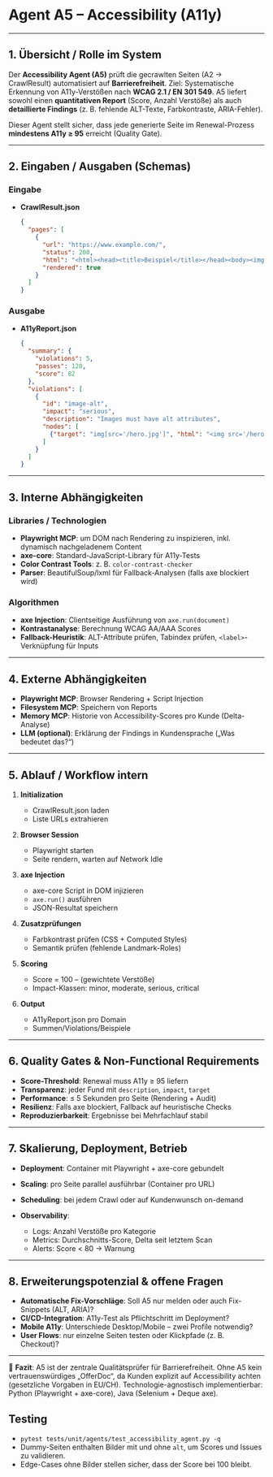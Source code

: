 # Agent A5 – Accessibility (A11y)

---

## 1. Übersicht / Rolle im System

Der **Accessibility Agent (A5)** prüft die gecrawlten Seiten (A2 → CrawlResult) automatisiert auf **Barrierefreiheit**.
Ziel: Systematische Erkennung von A11y-Verstößen nach **WCAG 2.1 / EN 301 549**.
A5 liefert sowohl einen **quantitativen Report** (Score, Anzahl Verstöße) als auch **detaillierte Findings** (z. B. fehlende ALT-Texte, Farbkontraste, ARIA-Fehler).

Dieser Agent stellt sicher, dass jede generierte Seite im Renewal-Prozess **mindestens A11y ≥ 95** erreicht (Quality Gate).

---

## 2. Eingaben / Ausgaben (Schemas)

### Eingabe

* **CrawlResult.json**

  ```json
  {
    "pages": [
      {
        "url": "https://www.example.com/",
        "status": 200,
        "html": "<html><head><title>Beispiel</title></head><body><img src='/hero.jpg'></body></html>",
        "rendered": true
      }
    ]
  }
  ```

### Ausgabe

* **A11yReport.json**

  ```json
  {
    "summary": {
      "violations": 5,
      "passes": 120,
      "score": 82
    },
    "violations": [
      {
        "id": "image-alt",
        "impact": "serious",
        "description": "Images must have alt attributes",
        "nodes": [
          {"target": "img[src='/hero.jpg']", "html": "<img src='/hero.jpg'>"}
        ]
      }
    ]
  }
  ```

---

## 3. Interne Abhängigkeiten

### Libraries / Technologien

* **Playwright MCP**: um DOM nach Rendering zu inspizieren, inkl. dynamisch nachgeladenem Content
* **axe-core**: Standard-JavaScript-Library für A11y-Tests
* **Color Contrast Tools**: z. B. `color-contrast-checker`
* **Parser**: BeautifulSoup/lxml für Fallback-Analysen (falls axe blockiert wird)

### Algorithmen

* **axe Injection**: Clientseitige Ausführung von `axe.run(document)`
* **Kontrastanalyse**: Berechnung WCAG AA/AAA Scores
* **Fallback-Heuristik**: ALT-Attribute prüfen, Tabindex prüfen, `<label>`-Verknüpfung für Inputs

---

## 4. Externe Abhängigkeiten

* **Playwright MCP**: Browser Rendering + Script Injection
* **Filesystem MCP**: Speichern von Reports
* **Memory MCP**: Historie von Accessibility-Scores pro Kunde (Delta-Analyse)
* **LLM (optional)**: Erklärung der Findings in Kundensprache („Was bedeutet das?“)

---

## 5. Ablauf / Workflow intern

1. **Initialization**

   * CrawlResult.json laden
   * Liste URLs extrahieren

2. **Browser Session**

   * Playwright starten
   * Seite rendern, warten auf Network Idle

3. **axe Injection**

   * axe-core Script in DOM injizieren
   * `axe.run()` ausführen
   * JSON-Resultat speichern

4. **Zusatzprüfungen**

   * Farbkontrast prüfen (CSS + Computed Styles)
   * Semantik prüfen (fehlende Landmark-Roles)

5. **Scoring**

   * Score = 100 – (gewichtete Verstöße)
   * Impact-Klassen: minor, moderate, serious, critical

6. **Output**

   * A11yReport.json pro Domain
   * Summen/Violations/Beispiele

---

## 6. Quality Gates & Non-Functional Requirements

* **Score-Threshold**: Renewal muss A11y ≥ 95 liefern
* **Transparenz**: jeder Fund mit `description`, `impact`, `target`
* **Performance**: ≤ 5 Sekunden pro Seite (Rendering + Audit)
* **Resilienz**: Falls axe blockiert, Fallback auf heuristische Checks
* **Reproduzierbarkeit**: Ergebnisse bei Mehrfachlauf stabil

---

## 7. Skalierung, Deployment, Betrieb

* **Deployment**: Container mit Playwright + axe-core gebundelt
* **Scaling**: pro Seite parallel ausführbar (Container pro URL)
* **Scheduling**: bei jedem Crawl oder auf Kundenwunsch on-demand
* **Observability**:

  * Logs: Anzahl Verstöße pro Kategorie
  * Metrics: Durchschnitts-Score, Delta seit letztem Scan
  * Alerts: Score < 80 → Warnung

---

## 8. Erweiterungspotenzial & offene Fragen

* **Automatische Fix-Vorschläge**: Soll A5 nur melden oder auch Fix-Snippets (ALT, ARIA)?
* **CI/CD-Integration**: A11y-Test als Pflichtschritt im Deployment?
* **Mobile A11y**: Unterschiede Desktop/Mobile – zwei Profile notwendig?
* **User Flows**: nur einzelne Seiten testen oder Klickpfade (z. B. Checkout)?

---

📄 **Fazit**:
A5 ist der zentrale Qualitätsprüfer für Barrierefreiheit.
Ohne A5 kein vertrauenswürdiges „OfferDoc“, da Kunden explizit auf Accessibility achten (gesetzliche Vorgaben in EU/CH).
Technologie-agnostisch implementierbar: Python (Playwright + axe-core), Java (Selenium + Deque axe).

## Testing

* `pytest tests/unit/agents/test_accessibility_agent.py -q`
* Dummy-Seiten enthalten Bilder mit und ohne `alt`, um Scores und Issues zu validieren.
* Edge-Cases ohne Bilder stellen sicher, dass der Score bei 100 bleibt.

